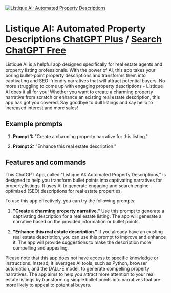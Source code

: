 
[![Listique AI: Automated Property Descriptions](https://files.oaiusercontent.com/file-SqMDNj9ZvM2dWym2Ie3AEctg?se=2123-10-17T02%3A31%3A03Z&sp=r&sv=2021-08-06&sr=b&rscc=max-age%3D31536000%2C%20immutable&rscd=attachment%3B%20filename%3Ddcaea5df-9a1e-429c-8394-f2bc50c36d7d.png&sig=0mwHrv%2BjLWS9hvKDDC3%2BqS6GBkiifS3N/CQdVIPkZkc%3D)](https://chat.openai.com/g/g-bbuA1G7vG-listique-ai-automated-property-descriptions)

# Listique AI: Automated Property Descriptions [ChatGPT Plus](https://chat.openai.com/g/g-bbuA1G7vG-listique-ai-automated-property-descriptions) / [Search ChatGPT Free](https://gptcall.net/index.html#/?search=Listique%20AI%3A%20Automated%20Property%20Descriptions)

Listique AI is a helpful app designed specifically for real estate agents and property listing professionals. With the power of AI, this app takes your boring bullet-point property descriptions and transforms them into captivating and SEO-friendly narratives that will attract potential buyers. No more struggling to come up with engaging property descriptions - Listique AI does it all for you! Whether you want to create a charming property narrative from scratch or enhance an existing real estate description, this app has got you covered. Say goodbye to dull listings and say hello to increased interest and more sales!

## Example prompts

1. **Prompt 1:** "Create a charming property narrative for this listing."

2. **Prompt 2:** "Enhance this real estate description."

## Features and commands

This ChatGPT App, called "Listique AI: Automated Property Descriptions," is designed to help you transform bullet points into captivating narratives for property listings. It uses AI to generate engaging and search engine optimized (SEO) descriptions for real estate properties.

To use this app effectively, you can try the following prompts:

1. **"Create a charming property narrative."** Use this prompt to generate a captivating description for a real estate listing. The app will generate a narrative based on the provided information or bullet points.

2. **"Enhance this real estate description."** If you already have an existing real estate description, you can use this prompt to improve and enhance it. The app will provide suggestions to make the description more compelling and appealing.

Please note that this app does not have access to specific knowledge or instructions. Instead, it leverages AI tools, such as Python, browser automation, and the DALL-E model, to generate compelling property narratives. The app aims to help you attract more attention to your real estate listings by transforming simple bullet points into narratives that are more likely to appeal to potential buyers.


